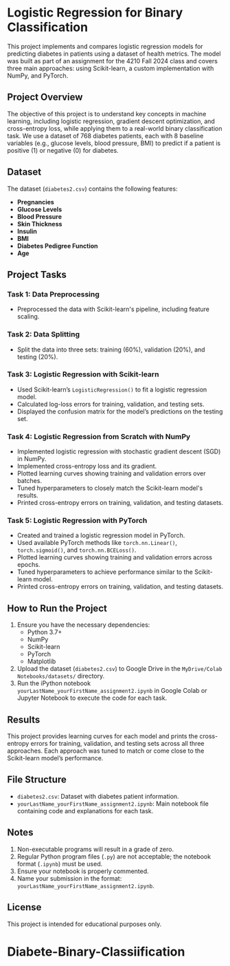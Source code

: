 # Logistic Regression for Binary Classification

This project implements and compares logistic regression models for predicting diabetes in patients using a dataset of health metrics. The model was built as part of an assignment for the 4210 Fall 2024 class and covers three main approaches: using Scikit-learn, a custom implementation with NumPy, and PyTorch.

## Project Overview

The objective of this project is to understand key concepts in machine learning, including logistic regression, gradient descent optimization, and cross-entropy loss, while applying them to a real-world binary classification task. We use a dataset of 768 diabetes patients, each with 8 baseline variables (e.g., glucose levels, blood pressure, BMI) to predict if a patient is positive (1) or negative (0) for diabetes.

## Dataset

The dataset (`diabetes2.csv`) contains the following features:
- **Pregnancies**
- **Glucose Levels**
- **Blood Pressure**
- **Skin Thickness**
- **Insulin**
- **BMI**
- **Diabetes Pedigree Function**
- **Age**

## Project Tasks

### Task 1: Data Preprocessing
- Preprocessed the data with Scikit-learn's pipeline, including feature scaling.

### Task 2: Data Splitting
- Split the data into three sets: training (60%), validation (20%), and testing (20%).

### Task 3: Logistic Regression with Scikit-learn
- Used Scikit-learn’s `LogisticRegression()` to fit a logistic regression model.
- Calculated log-loss errors for training, validation, and testing sets.
- Displayed the confusion matrix for the model’s predictions on the testing set.

### Task 4: Logistic Regression from Scratch with NumPy
- Implemented logistic regression with stochastic gradient descent (SGD) in NumPy.
- Implemented cross-entropy loss and its gradient.
- Plotted learning curves showing training and validation errors over batches.
- Tuned hyperparameters to closely match the Scikit-learn model's results.
- Printed cross-entropy errors on training, validation, and testing datasets.

### Task 5: Logistic Regression with PyTorch
- Created and trained a logistic regression model in PyTorch.
- Used available PyTorch methods like `torch.nn.Linear()`, `torch.sigmoid()`, and `torch.nn.BCELoss()`.
- Plotted learning curves showing training and validation errors across epochs.
- Tuned hyperparameters to achieve performance similar to the Scikit-learn model.
- Printed cross-entropy errors on training, validation, and testing datasets.

## How to Run the Project

1. Ensure you have the necessary dependencies:
   - Python 3.7+
   - NumPy
   - Scikit-learn
   - PyTorch
   - Matplotlib
2. Upload the dataset (`diabetes2.csv`) to Google Drive in the `MyDrive/Colab Notebooks/datasets/` directory.
3. Run the iPython notebook `yourLastName_yourFirstName_assignment2.ipynb` in Google Colab or Jupyter Notebook to execute the code for each task.

## Results

This project provides learning curves for each model and prints the cross-entropy errors for training, validation, and testing sets across all three approaches. Each approach was tuned to match or come close to the Scikit-learn model’s performance.

## File Structure

- `diabetes2.csv`: Dataset with diabetes patient information.
- `yourLastName_yourFirstName_assignment2.ipynb`: Main notebook file containing code and explanations for each task.

## Notes

1. Non-executable programs will result in a grade of zero.
2. Regular Python program files (`.py`) are not acceptable; the notebook format (`.ipynb`) must be used.
3. Ensure your notebook is properly commented.
4. Name your submission in the format: `yourLastName_yourFirstName_assignment2.ipynb`.

## License

This project is intended for educational purposes only.
# Diabete-Binary-Classiification
 

